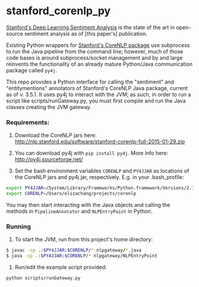 # stanford_corenlp_py

[Stanford's Deep Learning Sentiment Analysis](http://nlp.stanford.edu/sentiment/code.html) is the state of the art in open-source sentiment analysis as of [this paper's] publication. 

Existing Python wrappers for [Stanford's CoreNLP package](http://nlp.stanford.edu/software/corenlp.shtml) use subprocess to run the Java pipeline from the command line; however, much of those code bases is around subprocess/socket management and by and large reinvents the functionality of an already mature Python/Java communication package called `py4j`.

This repo provides a Python interface for calling the "sentiment" and "entitymentions" annotators of Stanford's CoreNLP Java package, current as of v. 3.5.1. It uses py4j to interact with the JVM; as such, in order to run a script like scripts/runGateway.py, you must first compile and run the Java classes creating the JVM gateway.

### Requirements:  
1. Download the CoreNLP jars here:
http://nlp.stanford.edu/software/stanford-corenlp-full-2015-01-29.zip

1. You can download py4j with `pip install py4j`. More info here:
http://py4j.sourceforge.net/

1. Set the bash environment variables `CORENLP` and `PY4JJAR` as locations of the CoreNLP jars and py4j jar, respectively.
E.g. in your .bash_profile:
```bash
export PY4JJAR=/System/Library/Frameworks/Python.framework/Versions/2.7/share/py4j/py4j0.8.2.1.jar
export CORENLP=/Users/elizachang/projects/corenlp
```
You may then start interacting with the Java objects and calling the methods in `PipelineAnnotator` and `NLPEntryPoint` in Python. 

### Running
1. To start the JVM, run from this project's home directory:
```bash
$ javac -cp .:$PY4JJAR:$CORENLP/* nlpgateway/*.java
$ java -cp .:$PY4JJAR:$CORENLP/* nlpgateway/NLPEntryPoint
```
1. Run/edit the example script provided:
```bash
python scripts/runGateway.py
```
